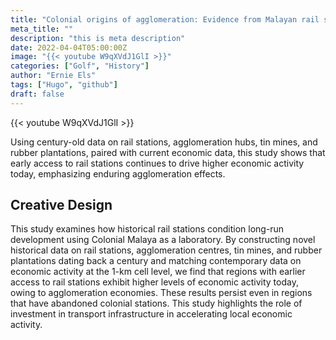 ```yaml
---
title: "Colonial origins of agglomeration: Evidence from Malayan rail stations"
meta_title: ""
description: "this is meta description"
date: 2022-04-04T05:00:00Z
image: "{{< youtube W9qXVdJ1GlI >}}"
categories: ["Golf", "History"]
author: "Ernie Els"
tags: ["Hugo", "github"]
draft: false
---
```


{{< youtube W9qXVdJ1GlI >}}


Using century-old data on rail stations, agglomeration hubs, tin mines, and rubber plantations, paired with current economic data, this study shows that early access to rail stations continues to drive higher economic activity today, emphasizing enduring agglomeration effects.

## Creative Design

This study examines how historical rail stations condition long-run development using Colonial Malaya as a laboratory. By constructing novel historical data on rail stations, agglomeration centres, tin mines, and rubber plantations dating back a century and matching contemporary data on economic activity at the 1-km cell level, we find that regions with earlier access to rail stations exhibit higher levels of economic activity today, owing to agglomeration economies. These results persist even in regions that have abandoned colonial stations. This study highlights the role of investment in transport infrastructure in accelerating local economic activity.



